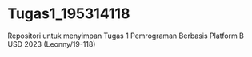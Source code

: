 # Tugas1_195314118
Repositori untuk menyimpan Tugas 1 Pemrograman Berbasis Platform B USD 2023 (Leonny/19-118)
